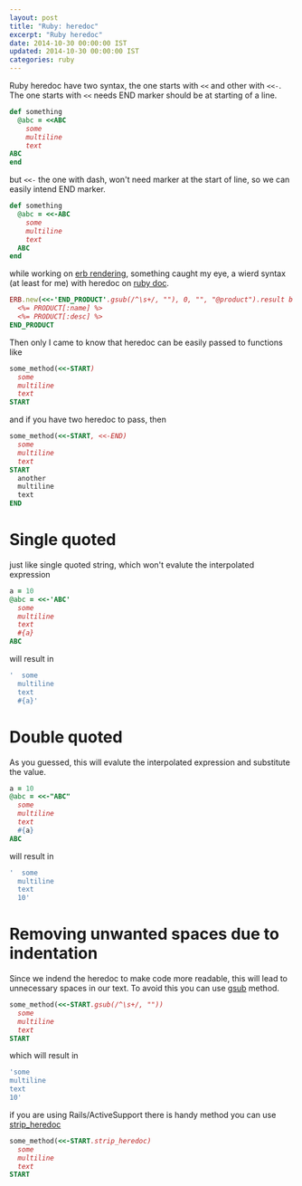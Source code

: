 ```yaml
---
layout: post
title: "Ruby: heredoc"
excerpt: "Ruby heredoc"
date: 2014-10-30 00:00:00 IST
updated: 2014-10-30 00:00:00 IST
categories: ruby
---
```


Ruby heredoc have two syntax, the one starts with `<<` and other with `<<-`. The one starts with `<<` needs END marker should be at starting of a line.

```ruby
def something
  @abc = <<ABC
    some
    multiline
    text
ABC
end
```

but `<<-` the one with dash, won't need marker at the start of line, so we can easily intend END marker.

```ruby
def something
  @abc = <<-ABC
    some
    multiline
    text
  ABC
end
```

while working on [erb rendering](/2014/10/ruby-rendering-erb-template.html), something caught my eye, a wierd syntax (at least for me) with heredoc on [ruby doc](http://www.ruby-doc.org/stdlib-2.1.4/libdoc/erb/rdoc/ERB.html#method-c-new-label-Example).

```ruby
ERB.new(<<-'END_PRODUCT'.gsub(/^\s+/, ""), 0, "", "@product").result b
  <%= PRODUCT[:name] %>
  <%= PRODUCT[:desc] %>
END_PRODUCT
```

Then only I came to know that heredoc can be easily passed to functions like

```ruby
some_method(<<-START)
  some
  multiline
  text
START
```

and if you have two heredoc to pass, then

```ruby
some_method(<<-START, <<-END)
  some
  multiline
  text
START
  another
  multiline
  text
END
```

# Single quoted

just like single quoted string, which won't evalute the interpolated expression

```ruby
a = 10
@abc = <<-'ABC'
  some
  multiline
  text
  #{a}
ABC
```

will result in

```ruby
'  some
  multiline
  text
  #{a}'
```

# Double quoted

As you guessed, this will evalute the interpolated expression and substitute the value.

```ruby
a = 10
@abc = <<-"ABC"
  some
  multiline
  text
  #{a}
ABC
```

will result in

```ruby
'  some
  multiline
  text
  10'
```

# Removing unwanted spaces due to indentation

Since we indend the heredoc to make code more readable, this will lead to unnecessary spaces in our text. To avoid this you can use [gsub](http://ruby-doc.org/core-2.1.4/String.html#method-i-gsub) method.

```ruby
some_method(<<-START.gsub(/^\s+/, ""))
  some
  multiline
  text
START
```

which will result in

```ruby
'some
multiline
text
10'
```

if you are using Rails/ActiveSupport there is handy method you can use [strip_heredoc](http://apidock.com/rails/String/strip_heredoc)

```ruby
some_method(<<-START.strip_heredoc)
  some
  multiline
  text
START
```
